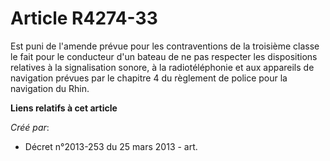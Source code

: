 # Article R4274-33

Est puni de l'amende prévue pour les contraventions de la troisième classe le fait pour le conducteur d'un bateau de ne pas
respecter les dispositions relatives à la signalisation sonore, à la radiotéléphonie et aux appareils de navigation prévues
par le chapitre 4 du règlement de police pour la navigation du Rhin.

**Liens relatifs à cet article**

_Créé par_:

  - Décret n°2013-253 du 25 mars 2013 - art.
